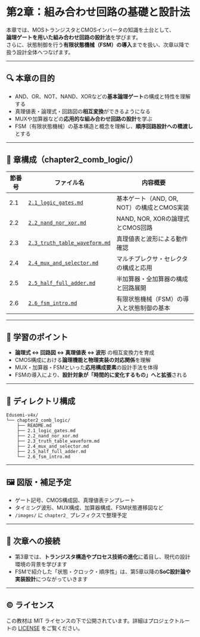 # 第2章：組み合わせ回路の基礎と設計法

本章では、MOSトランジスタとCMOSインバータの知識を土台として、  
**論理ゲートを用いた組み合わせ回路の設計法**を学びます。  
さらに、状態制御を行う**有限状態機械（FSM）の導入**までを扱い、次章以降で扱う設計全体へつなげます。

---

## 🔍 本章の目的

- AND、OR、NOT、NAND、XORなどの**基本論理ゲート**の構成と特性を理解する
- 真理値表・論理式・回路図の**相互変換**ができるようになる
- MUXや加算器などの**応用的な組み合わせ回路の設計**を学ぶ
- FSM（有限状態機械）の基本構造と概念を理解し、**順序回路設計への橋渡し**とする

---

## 📘 章構成（chapter2_comb_logic/）

| 節番号 | ファイル名 | 内容概要 |
|--------|------------|----------|
| 2.1 | [`2.1_logic_gates.md`](./2.1_logic_gates.md) | 基本ゲート（AND, OR, NOT）の構成とCMOS実装 |
| 2.2 | [`2.2_nand_nor_xor.md`](./2.2_nand_nor_xor.md) | NAND, NOR, XORの論理式とCMOS回路 |
| 2.3 | [`2.3_truth_table_waveform.md`](./2.3_truth_table_waveform.md) | 真理値表と波形による動作確認 |
| 2.4 | [`2.4_mux_and_selector.md`](./2.4_mux_and_selector.md) | マルチプレクサ・セレクタの構成と応用 |
| 2.5 | [`2.5_half_full_adder.md`](./2.5_half_full_adder.md) | 半加算器・全加算器の構成と回路展開 |
| 2.6 | [`2.6_fsm_intro.md`](./2.6_fsm_intro.md) | 有限状態機械（FSM）の導入と状態制御の基本 |

---

## 🧠 学習のポイント

- **論理式 ↔ 回路図 ↔ 真理値表 ↔ 波形** の相互変換力を育成
- CMOS構成における**論理機能と物理実装の対応関係**を理解
- MUX・加算器・FSMといった**応用構成要素**の設計手法を体得
- FSMの導入により、**設計対象が「時間的に変化するもの」へと拡張**される

---

## 📂 ディレクトリ構成

```
Edusemi-v4x/
└── chapter2_comb_logic/
    ├── README.md
    ├── 2.1_logic_gates.md
    ├── 2.2_nand_nor_xor.md
    ├── 2.3_truth_table_waveform.md
    ├── 2.4_mux_and_selector.md
    ├── 2.5_half_full_adder.md
    └── 2.6_fsm_intro.md
```

---

## 🖼️ 図版・補足予定

- ゲート記号、CMOS構成図、真理値表テンプレート
- タイミング波形、MUX構成、加算器構成、FSM状態遷移図など
- `/images/` に `chapter2_` プレフィクスで整理予定

---

## 🔄 次章への接続

- 第3章では、**トランジスタ構造やプロセス技術の進化**に着目し、現代の設計環境の背景を学びます
- FSMで紹介した「状態・クロック・順序性」は、第5章以降の**SoC設計論や実装設計**につながっていきます

---

## © ライセンス

この教材は MIT ライセンスの下で公開されています。詳細はプロジェクトルートの [LICENSE](../LICENSE) をご覧ください。
